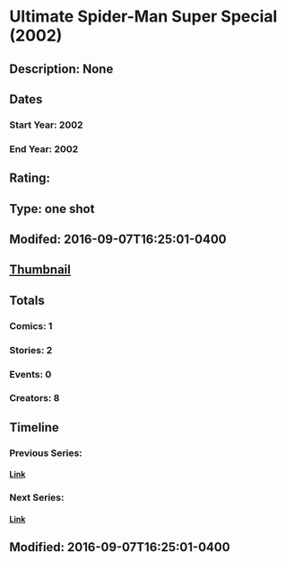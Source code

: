 # Ultimate Spider-Man Super Special (2002)
## Description: None
## Dates
### Start Year: 2002
### End Year: 2002
## Rating: 
## Type: one shot
## Modifed: 2016-09-07T16:25:01-0400
## [Thumbnail](http://i.annihil.us/u/prod/marvel/i/mg/e/b0/57d0778779562.jpg)
## Totals
### Comics: 1
### Stories: 2
### Events: 0
### Creators: 8
## Timeline
### Previous Series: 
#### [Link]()
### Next Series: 
#### [Link]()
## Modified: 2016-09-07T16:25:01-0400